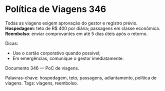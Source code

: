 # Política de Viagens 346

Todas as viagens exigem aprovação do gestor e registro prévio. 
**Hospedagem**: teto de R$ 400 por diária; passagens em classe econômica.
**Reembolso**: enviar comprovantes em até 5 dias úteis após o retorno.

Dicas:
- Use o cartão corporativo quando possível;
- Em emergências, comunique o gestor imediatamente.

Documento 346 — PoC de viagens.

Palavras-chave: hospedagem, teto, passagens, adiantamento, política de viagens.
Tags: viagens, reembolso.
